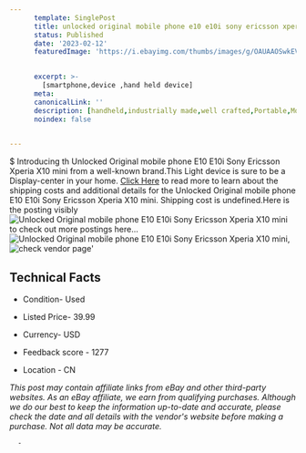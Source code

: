 ```yaml
---
      template: SinglePost
      title: unlocked original mobile phone e10 e10i sony ericsson xperia x10 mini
      status: Published
      date: '2023-02-12'
      featuredImage: 'https://i.ebayimg.com/thumbs/images/g/OAUAAOSwkEVXG1GR/s-l225.jpg'
       

      excerpt: >-
        [smartphone,device ,hand held device]
      meta:
      canonicalLink: ''
      description: [handheld,industrially made,well crafted,Portable,Mobile,Compact,Convenient,Lightweight,Maneuverable,Man-portable,Miniature,Carriable,Hand-held,Light,Holdable,Transportable,Mobile device,Pocket-sized,On-the-go,Wireless,Cordless,Compact size,Convenient size, smartphone,device ,hand held device]
      noindex: false
      

---
```

$
      Introducing th Unlocked Original mobile phone E10 E10i Sony Ericsson Xperia X10 mini from a well-known brand.This Light device  is sure to be a Display-center in your home. [Click Here](https://www.ebay.com/itm/143977703530?hash=item2185bd686a%3Ag%3AOAUAAOSwkEVXG1GR&mkevt=1&mkcid=1&mkrid=711-53200-19255-0&campid=%253CePNCampaignId%253E&customid=%253CreferenceId%253E&toolid=10049) to read more to learn about the shipping costs and additional details for the Unlocked Original mobile phone E10 E10i Sony Ericsson Xperia X10 mini. Shipping cost is undefined.Here is the posting visibly ![Unlocked Original mobile phone E10 E10i Sony Ericsson Xperia X10 mini](https://i.ebayimg.com/thumbs/images/g/OAUAAOSwkEVXG1GR/s-l225.jpg) to check out more postings here... ![Unlocked Original mobile phone E10 E10i Sony Ericsson Xperia X10 mini](https://i.ebayimg.com/images/g/OAUAAOSwkEVXG1GR/s-l225.jpg), ![check vendor page](https://origin-galleryplus.ebayimg.com/ws/web/143977703530_2_0_1/225x225.jpg,https://origin-galleryplus.ebayimg.com/ws/web/143977703530_3_0_1/225x225.jpg,https://origin-galleryplus.ebayimg.com/ws/web/143977703530_4_0_1/225x225.jpg,https://origin-galleryplus.ebayimg.com/ws/web/143977703530_5_0_1/225x225.jpg,https://origin-galleryplus.ebayimg.com/ws/web/143977703530_6_0_1/225x225.jpg)'

      

 ## Technical Facts 



     
      

 - Condition- Used 


      

 - Listed Price- 39.99 


      

 - Currency- USD 


      

 - Feedback score - 1277 


      

 - Location - CN 


      
      

 *_This post may contain affiliate links from eBay and other third-party websites. As an eBay affiliate, we earn from qualifying purchases. Although we do our best to keep the information up-to-date and accurate, please check the date and all details with the vendor's website before making a purchase. Not all data may be accurate._*




      -
